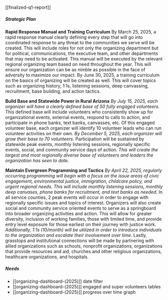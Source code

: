 [[finalized-q1-report]]
##### **Strategic Plan**

**Rapid Response Manual and Training Curriculum**
By March 25, 2025, a rapid response manual clearly defining every step that will go into coordinated response to any threat to the communities we serve will be created. This will include roles for not only the organizing department but for political, communications, the executive team, and other departments that may need to be activated. This manual will be executed by the relevant regional organizing team based on need throughout the year. This will ensure our organization can be as nimble as possible in the face of adversity to maximize our impact. By June 30, 2025, a training curriculum on the basics of organizing will be created as well. This will cover topics such as organizing history, 1:1s, listening sessions, deep canvassing, recruitment, base building, and action tactics. 

**Build Base and Statewide Power in Rural Arizona**
*By July 15, 2025, each organizer will have a clearly defined base of 50 fully engaged volunteers.* This defined base will include volunteers who consistently show up for organizational events, external events, respond to calls to action, and participate in phone banks, text banks, canvasses, etc. Of this engaged volunteer base, each organizer will identify 10 volunteer leads who can run volunteer activities on their own. *By December 5, 2025, each organizer will grow their base to 70 volunteers.* Participation will be sustained by statewide peak events, monthly listening sessions, regionally specific events, social, and community service days of action. *This will create the largest and most regionally diverse base of volunteers and leaders the organization has seen to date.*

**Maintain Evergreen Programming and Tactics**
*By April 22, 2025, regularly occurring programming will begin with a focus on the issue areas of civic engagement, environmental justice, immigration, childcare policy, and urgent regional needs.* *This will include monthly listening sessions, monthly deep canvases, phone banks for recruitment, and text banks as needed.* In all service counties, 2 peak events will occur in order to engage with regionally specific issues and topics of interest. Organizers will also create social and community service oriented events to serve as a springboard into broader organizing activities and action. This will allow for greater diversity, inclusion of working families, those with limited time, and provide entry level exposure for those earliest on their journey with justice work. *Additionally, 1:1s (10/month) will be utilized in order to introduce individuals to the organization and escalate their involvement over time.* Lastly, grasstops and institutional connections will be made by partnering with allied organizations such as schools, nonprofit organizations, organizations that provide resources and aid, churches and other religious organizations, healthcare organizations, and hospitals. 

##### Needs
- [[organizing-dashboard-(2025)]] date filter
- [[organizing-dashboard-(2025)]] engaged and super volunteers tables
- [[organizing-dashboard-(2025)]] progress over time graph


